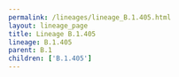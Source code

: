 ```yaml
---
permalink: /lineages/lineage_B.1.405.html
layout: lineage_page
title: Lineage B.1.405
lineage: B.1.405
parent: B.1
children: ['B.1.405']
---
```

